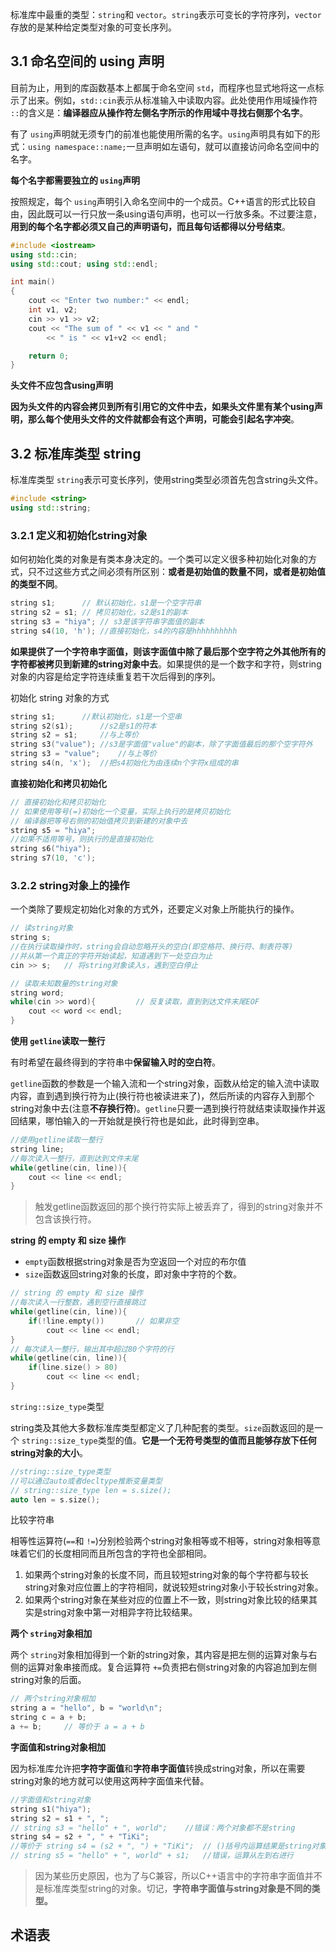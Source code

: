 标准库中最重的类型：`string`和 `vector`。`string`表示可变长的字符序列，`vector`存放的是某种给定类型对象的可变长序列。

## 3.1 命名空间的 using 声明

目前为止，用到的库函数基本上都属于命名空间 `std`，而程序也显式地将这一点标示了出来。例如，`std::cin`表示从标准输入中读取内容。此处使用作用域操作符 `::`的含义是：**编译器应从操作符左侧名字所示的作用域中寻找右侧那个名字**。

有了 `using`声明就无须专门的前准也能使用所需的名字。`using`声明具有如下的形式：`using namespace::name;`一旦声明如左语句，就可以直接访问命名空间中的名字。

**每个名字都需要独立的 `using`声明**

按照规定，每个 `using`声明引入命名空间中的一个成员。C++语言的形式比较自由，因此既可以一行只放一条using语句声明，也可以一行放多条。不过要注意，**用到的每个名字都必须又自己的声明语句，而且每句话都得以分号结束**。

```cpp
#include <iostream>
using std::cin;
using std::cout; using std::endl;

int main()
{
    cout << "Enter two number:" << endl;
    int v1, v2;
    cin >> v1 >> v2;
    cout << "The sum of " << v1 << " and "
        << " is " << v1+v2 << endl;

    return 0;
}
```

**头文件不应包含using声明**

**因为头文件的内容会拷贝到所有引用它的文件中去，如果头文件里有某个using声明，那么每个使用头文件的文件就都会有这个声明，可能会引起名字冲突**。

## 3.2 标准库类型 string

标准库类型 `string`表示可变长序列，使用string类型必须首先包含string头文件。

```cpp
#include <string>
using std::string;
```

### 3.2.1 定义和初始化string对象

如何初始化类的对象是有类本身决定的。一个类可以定义很多种初始化对象的方式，只不过这些方式之间必须有所区别：**或者是初始值的数量不同，或者是初始值的类型不同**。

```cpp
string s1;      // 默认初始化，s1是一个空字符串
string s2 = s1; // 拷贝初始化，s2是s1的副本
string s3 = "hiya"; // s3是该字符串字面值的副本
string s4(10, 'h'); //直接初始化，s4的内容是hhhhhhhhhh
```

**如果提供了一个字符串字面值，则该字面值中除了最后那个空字符之外其他所有的字符都被拷贝到新建的string对象中去**。如果提供的是一个数字和字符，则string对象的内容是给定字符连续重复若干次后得到的序列。

初始化 string 对象的方式

```cpp
string s1;		//默认初始化，s1是一个空串
string s2(s1);		//s2是s1的符本
string s2 = s1;		//与上等价
string s3("value");	//s3是字面值"value"的副本，除了字面值最后的那个空字符外
string s3 = "value";	//与上等价
string s4(n, 'x');	//把s4初始化为由连续n个字符x组成的串
```

**直接初始化和拷贝初始化**

```cpp
// 直接初始化和拷贝初始化
// 如果使用等号(=)初始化一个变量，实际上执行的是拷贝初始化
// 编译器把等号右侧的初始值拷贝到新建的对象中去
string s5 = "hiya";
//如果不适用等号，则执行的是直接初始化
string s6("hiya");
string s7(10, 'c');
```

### 3.2.2 string对象上的操作

一个类除了要规定初始化对象的方式外，还要定义对象上所能执行的操作。

```cpp
// 读string对象
string s;
//在执行读取操作时，string会自动忽略开头的空白(即空格符、换行符、制表符等)
//并从第一个真正的字符开始读起，知道遇到下一处空白为止
cin >> s;   // 将string对象读入s，遇到空白停止

// 读取未知数量的string对象
string word;
while(cin >> word){         // 反复读取，直到到达文件末尾EOF
    cout << word << endl;
}
```

**使用 `getline`读取一整行**

有时希望在最终得到的字符串中**保留输入时的空白符**。

`getline`函数的参数是一个输入流和一个string对象，函数从给定的输入流中读取内容，直到遇到换行符为止(换行符也被读进来了)，然后所读的内容存入到那个string对象中去(注意**不存换行符**)。`getline`只要一遇到换行符就结束读取操作并返回结果，哪怕输入的一开始就是换行符也是如此，此时得到空串。

```cpp
//使用getline读取一整行
string line;
//每次读入一整行，直到达到文件末尾
while(getline(cin, line)){
    cout << line << endl;
}
```

> 触发getline函数返回的那个换行符实际上被丢弃了，得到的string对象并不包含该换行符。

**string 的 empty 和 size 操作**

- `empty`函数根据string对象是否为空返回一个对应的布尔值
- `size`函数返回string对象的长度，即对象中字符的个数。

```cpp
// string 的 empty 和 size 操作
//每次读入一行整数，遇到空行直接跳过
while(getline(cin, line)){
    if(!line.empty())       // 如果非空
        cout << line << endl;
}
// 每次读入一整行，输出其中超过80个字符的行
while(getline(cin, line)){
    if(line.size() > 80)
        cout << line << endl;
}
```

`string::size_type`类型

string类及其他大多数标准库类型都定义了几种配套的类型。`size`函数返回的是一个 `string::size_type`类型的值。**它是一个无符号类型的值而且能够存放下任何string对象的大小**。

```cpp
//string::size_type类型
//可以通过auto或者decltype推断变量类型
// string::size_type len = s.size();
auto len = s.size();
```

比较字符串

相等性运算符(`==`和 `!=`)分别检验两个string对象相等或不相等，string对象相等意味着它们的长度相同而且所包含的字符也全部相同。

1. 如果两个string对象的长度不同，而且较短string对象的每个字符都与较长string对象对应位置上的字符相同，就说较短string对象小于较长string对象。
2. 如果两个string对象在某些对应的位置上不一致，则string对象比较的结果其实是string对象中第一对相异字符比较结果。

**两个 `string`对象相加**

两个 `string`对象相加得到一个新的string对象，其内容是把左侧的运算对象与右侧的运算对象串接而成。复合运算符 `+=`负责把右侧string对象的内容追加到左侧string对象的后面。

```cpp
// 两个string对象相加
string a = "hello", b = "world\n";
string c = a + b;
a += b;     // 等价于 a = a + b
```

**字面值和string对象相加**

因为标准库允许把**字符字面值**和**字符串字面值**转换成string对象，所以在需要string对象的地方就可以使用这两种字面值来代替。

```cpp
//字面值和string对象
string s1("hiya");
string s2 = s1 + ", ";
// string s3 = "hello" + ", world";    //错误：两个对象都不是string
string s4 = s2 + ", " + "TiKi";
//等价于 string s4 = (s2 + ", ") + "TiKi";  // ()括号内运算结果是string对象
// string s5 = "hello" + ", world" + s1;   //错误，运算从左到右进行
```

> 因为某些历史原因，也为了与C兼容，所以C++语言中的字符串字面值并不是标准库类型string的对象。切记，**字符串字面值与string对象是不同的类型。**

## 术语表
